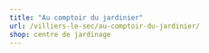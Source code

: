 ```yaml
---
title: "Au comptoir du jardinier"
url: /villiers-le-sec/au-comptoir-du-jardinier/
shop: centre de jardinage
---
```

